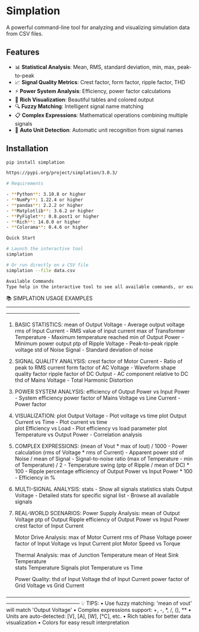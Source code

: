 # Simplation

A powerful command-line tool for analyzing and visualizing simulation data from CSV files.

## Features

- 📊 **Statistical Analysis**: Mean, RMS, standard deviation, min, max, peak-to-peak
- 📈 **Signal Quality Metrics**: Crest factor, form factor, ripple factor, THD
- ⚡ **Power System Analysis**: Efficiency, power factor calculations
- 🎨 **Rich Visualization**: Beautiful tables and colored output
- 🔍 **Fuzzy Matching**: Intelligent signal name matching
- 📋 **Complex Expressions**: Mathematical operations combining multiple signals
- 🎯 **Auto Unit Detection**: Automatic unit recognition from signal names

## Installation

```bash
pip install simplation

https://pypi.org/project/simplation/3.0.3/

# Requirements

- **Python**: 3.10.8 or higher
- **NumPy**: 1.22.4 or higher
- **pandas**: 2.2.2 or higher  
- **Matplotlib**: 3.6.2 or higher
- **PyFiglet**: 0.8.post1 or higher
- **Rich**: 14.0.0 or higher
- **Colorama**: 0.4.6 or higher


```
```bash
Quick Start

# Launch the interactive tool
simplation

# Or run directly on a CSV file
simplation --file data.csv
```
```bash
Available Commands
Type help in the interactive tool to see all available commands, or examples for detailed usage examples.

```
📚 SIMPLATION USAGE EXAMPLES
──────────────────────────────────────────────────────────────────────

1. BASIC STATISTICS:
   mean of Output Voltage           - Average output voltage
   rms of Input Current             - RMS value of input current
   max of Transformer Temperature   - Maximum temperature reached
   min of Output Power              - Minimum power output
   ptp of Ripple Voltage            - Peak-to-peak ripple voltage
   std of Noise Signal              - Standard deviation of noise

2. SIGNAL QUALITY ANALYSIS:
   crest factor of Motor Current    - Ratio of peak to RMS current
   form factor of AC Voltage        - Waveform shape quality factor
   ripple factor of DC Output       - AC component relative to DC
   thd of Mains Voltage             - Total Harmonic Distortion

3. POWER SYSTEM ANALYSIS:
   efficiency of Output Power vs Input Power    - System efficiency
   power factor of Mains Voltage vs Line Current - Power factor

4. VISUALIZATION:
   plot Output Voltage              - Plot voltage vs time
   plot Output Current vs Time      - Plot current vs time  
   plot Efficiency vs Load          - Plot efficiency vs load parameter
   plot Temperature vs Output Power - Correlation analysis

5. COMPLEX EXPRESSIONS:
   (mean of Vout * max of Iout) / 1000                    - Power calculation
   (rms of Voltage * rms of Current)                      - Apparent power
   std of Noise / mean of Signal                          - Signal-to-noise ratio
   (max of Temperature - min of Temperature) / 2          - Temperature swing
   (ptp of Ripple / mean of DC) * 100                     - Ripple percentage
   efficiency of Output Power vs Input Power * 100        - Efficiency in %

6. MULTI-SIGNAL ANALYSIS:
   stats                           - Show all signals statistics
   stats Output Voltage            - Detailed stats for specific signal
   list                            - Browse all available signals

7. REAL-WORLD SCENARIOS:
   Power Supply Analysis:
     mean of Output Voltage
     ptp of Output Ripple
     efficiency of Output Power vs Input Power
     crest factor of Input Current

   Motor Drive Analysis:
     max of Motor Current
     rms of Phase Voltage
     power factor of Input Voltage vs Input Current
     plot Motor Speed vs Torque

   Thermal Analysis:
     max of Junction Temperature
     mean of Heat Sink Temperature  
     stats Temperature Signals
     plot Temperature vs Time

   Power Quality:
     thd of Input Voltage
     thd of Input Current
     power factor of Grid Voltage vs Grid Current

──────────────────────────────────────────────────────────────────────
💡 TIPS:
• Use fuzzy matching: 'mean of vout' will match 'Output Voltage'
• Complex expressions support: +, -, *, /, (), **
• Units are auto-detected: [V], [A], [W], [°C], etc.
• Rich tables for better data visualization
• Colors for easy result interpretation
